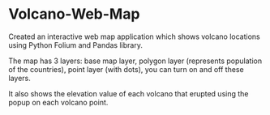 # Volcano-Web-Map
Created an interactive web map application which shows volcano locations using Python Folium and Pandas library. 

The map has 3 layers: base map layer, polygon layer (represents population of the countries), point layer (with dots), you can turn on and off these layers. 

It also shows the elevation value of each volcano that erupted using the popup on each volcano point.
